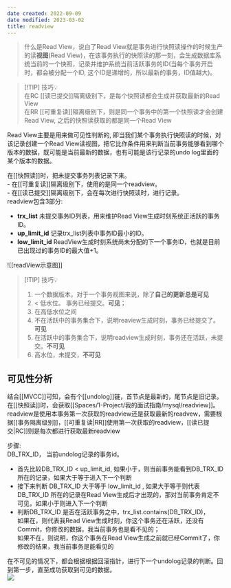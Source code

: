 ```yaml
---
date created: 2022-09-09
date modified: 2023-03-02
title: readview
---
```


> 什么是Read View，说白了Read View就是事务进行快照读操作的时候生产的读**视图**(Read View)，在该事务执行的快照读的那一刻，会生成数据库系统当前的一个快照，记录并维护系统当前活跃事务的ID(当每个事务开启时，都会被分配一个ID, 这个ID是递增的，所以最新的事务，ID值越大)。

> [!TIP] 技巧💡  
> 在RC [[读已提交]]隔离级别下，是每个快照读都会生成并获取最新的Read View  
> 在RR [[可重复读]]隔离级别下，则是同一个事务中的第一个快照读才会创建Read View, 之后的快照读获取的都是同一个Read View

Read View主要是用来做可见性判断的, 即当我们某个事务执行快照读的时候，对该记录创建一个Read View读视图，把它比作条件用来判断当前事务能够看到哪个版本的数据，既可能是当前最新的数据，也有可能是该行记录的undo log里面的某个版本的数据。

 在[[快照读]]时，把未提交事务列表记录下来。  
	- 在[[可重复读]]隔离级别下，使用的是同一个readview。  
	- 在[[读已提交]]隔离级别下，会在每次进行快照读时，进行记录。  
readview包含3部分:  

- **trx_list** 未提交事务ID列表，用来维护Read View生成时刻系统正活跃的事务ID。  
- **up_limit_id** 记录trx_list列表中事务ID最小的ID。
- **low_limit_id** ReadView生成时刻系统尚未分配的下一个事务ID，也就是目前已出现过的事务ID的最大值+1。

![[readView示意图]]

> [!TIP] 技巧💡
> 1. 一个数据版本，对于一个事务视图来说，除了**自己的更新总是可见**
> 2. < 低水位。 事务已经提交。**可见**；
> 3. 在高低水位之间
> 	1. 不在活跃中的事务集合下，说明reaview生成时刻，事务已经提交了。**可见**
> 	2. 在活跃中的事务集合下，说明readview生成时刻，事务还在活跃，未提交。**不可见**
> 5. 高水位，未提交，**不可见**

## 可见性分析

结合[[MVCC]]可知，会有个[[undolog]]链，首节点是最新的，尾节点是旧记录。在[[快照读]]时，会获取[[Spaces/1-Project/我的面试指南/mysql/readview]]。readview是使用本事务第一次获取的readview还是获取最新的readvew，需要根据[[事务隔离级别]]，[[可重复读|RR]]使用第一次获取的readview，[[读已提交|RC]]则是每次都进行获取最新readview

步骤:  
DB_TRX_ID， 当前undolog记录的事务id。

- 首先比较DB_TRX_ID < up_limit_id, 如果小于，则当前事务能看到DB_TRX_ID 所在的记录，如果大于等于进入下一个判断
- 接下来判断 DB_TRX_ID 大于等于 low_limit_id , 如果大于等于则代表DB_TRX_ID 所在的记录在Read View生成后才出现的，那对当前事务肯定不可见，如果小于则进入下一个判断
- 判断DB_TRX_ID 是否在活跃事务之中，trx_list.contains(DB_TRX_ID)，  
  如果在，则代表我Read View生成时刻，你这个事务还在活跃，还没有Commit，你修改的数据，我当前事务也是看不见的；  
  如果不在，则说明，你这个事务在Read View生成之前就已经Commit了，你修改的结果，我当前事务是能看见的

在不可见的情况下，都会根据根据回滚指针，进行下一个undolog记录的判断。回到第一步，直至成功获取到可见的数据。  
![](http://image.clickear.top/20220909113423.png)
